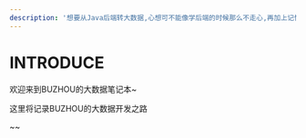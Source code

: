 ```yaml
---
description: '想要从Java后端转大数据,心想可不能像学后端的时候那么不走心,再加上记忆力不太好,想尽可能多记录多思考!'
---
```


# INTRODUCE

欢迎来到BUZHOU的大数据笔记本~

这里将记录BUZHOU的大数据开发之路

~~

